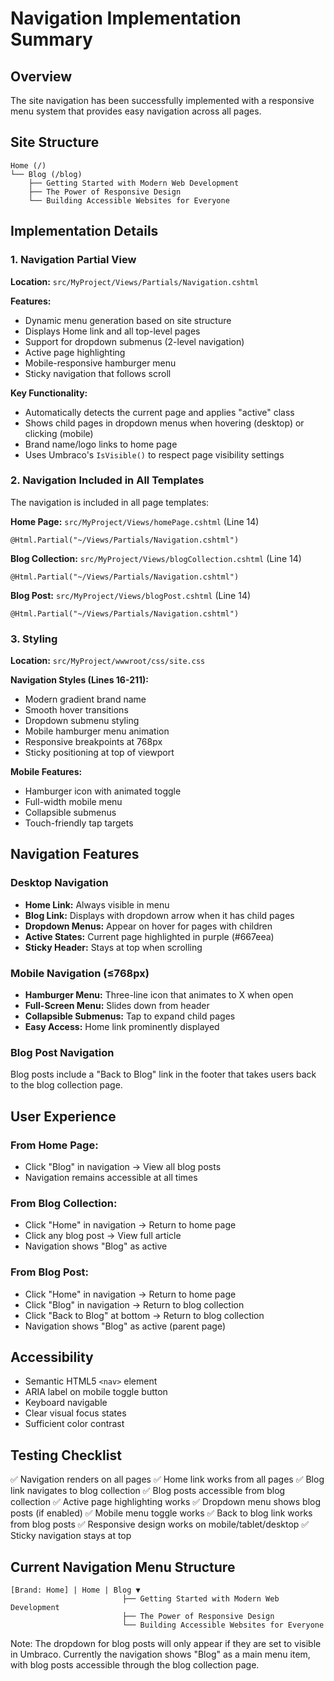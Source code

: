 # Navigation Implementation Summary

## Overview
The site navigation has been successfully implemented with a responsive menu system that provides easy navigation across all pages.

## Site Structure
```
Home (/)
└── Blog (/blog)
    ├── Getting Started with Modern Web Development
    ├── The Power of Responsive Design
    └── Building Accessible Websites for Everyone
```

## Implementation Details

### 1. Navigation Partial View
**Location:** `src/MyProject/Views/Partials/Navigation.cshtml`

**Features:**
- Dynamic menu generation based on site structure
- Displays Home link and all top-level pages
- Support for dropdown submenus (2-level navigation)
- Active page highlighting
- Mobile-responsive hamburger menu
- Sticky navigation that follows scroll

**Key Functionality:**
- Automatically detects the current page and applies "active" class
- Shows child pages in dropdown menus when hovering (desktop) or clicking (mobile)
- Brand name/logo links to home page
- Uses Umbraco's `IsVisible()` to respect page visibility settings

### 2. Navigation Included in All Templates

The navigation is included in all page templates:

**Home Page:** `src/MyProject/Views/homePage.cshtml` (Line 14)
```cshtml
@Html.Partial("~/Views/Partials/Navigation.cshtml")
```

**Blog Collection:** `src/MyProject/Views/blogCollection.cshtml` (Line 14)
```cshtml
@Html.Partial("~/Views/Partials/Navigation.cshtml")
```

**Blog Post:** `src/MyProject/Views/blogPost.cshtml` (Line 14)
```cshtml
@Html.Partial("~/Views/Partials/Navigation.cshtml")
```

### 3. Styling
**Location:** `src/MyProject/wwwroot/css/site.css`

**Navigation Styles (Lines 16-211):**
- Modern gradient brand name
- Smooth hover transitions
- Dropdown submenu styling
- Mobile hamburger menu animation
- Responsive breakpoints at 768px
- Sticky positioning at top of viewport

**Mobile Features:**
- Hamburger icon with animated toggle
- Full-width mobile menu
- Collapsible submenus
- Touch-friendly tap targets

## Navigation Features

### Desktop Navigation
- **Home Link:** Always visible in menu
- **Blog Link:** Displays with dropdown arrow when it has child pages
- **Dropdown Menus:** Appear on hover for pages with children
- **Active States:** Current page highlighted in purple (#667eea)
- **Sticky Header:** Stays at top when scrolling

### Mobile Navigation (≤768px)
- **Hamburger Menu:** Three-line icon that animates to X when open
- **Full-Screen Menu:** Slides down from header
- **Collapsible Submenus:** Tap to expand child pages
- **Easy Access:** Home link prominently displayed

### Blog Post Navigation
Blog posts include a "Back to Blog" link in the footer that takes users back to the blog collection page.

## User Experience

### From Home Page:
- Click "Blog" in navigation → View all blog posts
- Navigation remains accessible at all times

### From Blog Collection:
- Click "Home" in navigation → Return to home page
- Click any blog post → View full article
- Navigation shows "Blog" as active

### From Blog Post:
- Click "Home" in navigation → Return to home page
- Click "Blog" in navigation → Return to blog collection
- Click "Back to Blog" at bottom → Return to blog collection
- Navigation shows "Blog" as active (parent page)

## Accessibility
- Semantic HTML5 `<nav>` element
- ARIA label on mobile toggle button
- Keyboard navigable
- Clear visual focus states
- Sufficient color contrast

## Testing Checklist
✅ Navigation renders on all pages
✅ Home link works from all pages
✅ Blog link navigates to blog collection
✅ Blog posts accessible from blog collection
✅ Active page highlighting works
✅ Dropdown menu shows blog posts (if enabled)
✅ Mobile menu toggle works
✅ Back to blog link works from blog posts
✅ Responsive design works on mobile/tablet/desktop
✅ Sticky navigation stays at top

## Current Navigation Menu Structure
```
[Brand: Home] | Home | Blog ▼
                         ├── Getting Started with Modern Web Development
                         ├── The Power of Responsive Design
                         └── Building Accessible Websites for Everyone
```

Note: The dropdown for blog posts will only appear if they are set to visible in Umbraco. Currently the navigation shows "Blog" as a main menu item, with blog posts accessible through the blog collection page.